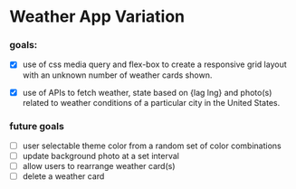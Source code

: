 # Weather App Variation

### goals:

- [x] use of css media query and flex-box to create a responsive grid layout with an unknown number of weather cards shown.

- [x] use of APIs to fetch weather, state based on {lag lng} and photo(s) related to weather conditions of a particular city in the United States.

### future goals

- [ ] user selectable theme color from a random set of color combinations
- [ ] update background photo at a set interval
- [ ] allow users to rearrange weather card(s)
- [ ] delete a weather card
